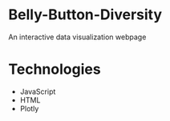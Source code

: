 # Belly-Button-Diversity

An interactive data visualization webpage 

# Technologies

* JavaScript
* HTML
* Plotly